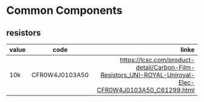# Common Components

## resistors

| value        | code           | linke  |
| ------------- |:-------------:| -----:|
| 10k     | CFR0W4J0103A50 | https://lcsc.com/product-detail/Carbon-Film-Resistors_UNI-ROYAL-Uniroyal-Elec-CFR0W4J0103A50_C61299.html |